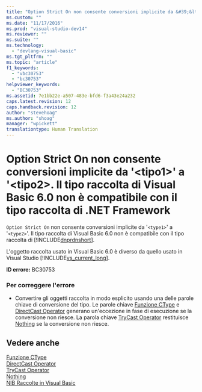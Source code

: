 ```yaml
---
title: "Option Strict On non consente conversioni implicite da &#39;&lt;tipo1&gt;&#39; a &#39;&lt;tipo2&gt;. Il tipo raccolta di Visual Basic 6.0 non &#232; compatibile con il tipo raccolta di .NET Framework | Microsoft Docs"
ms.custom: ""
ms.date: "11/17/2016"
ms.prod: "visual-studio-dev14"
ms.reviewer: ""
ms.suite: ""
ms.technology: 
  - "devlang-visual-basic"
ms.tgt_pltfrm: ""
ms.topic: "article"
f1_keywords: 
  - "vbc30753"
  - "bc30753"
helpviewer_keywords: 
  - "BC30753"
ms.assetid: 7e1bb22e-a507-483e-bfd6-f3a43e24a232
caps.latest.revision: 12
caps.handback.revision: 12
author: "stevehoag"
ms.author: "shoag"
manager: "wpickett"
translationtype: Human Translation
---
```

# Option Strict On non consente conversioni implicite da &#39;&lt;tipo1&gt;&#39; a &#39;&lt;tipo2&gt;. Il tipo raccolta di Visual Basic 6.0 non &#232; compatibile con il tipo raccolta di .NET Framework
`Option Strict On` non consente conversioni implicite da '`<type1>`' a '`<type2>`'. Il tipo raccolta di Visual Basic 6.0 non è compatibile con il tipo raccolta di [!INCLUDE[dnprdnshort](../../csharp/getting-started/includes/dnprdnshort_md.md)].  
  
 L'oggetto raccolta usato in Visual Basic 6.0 è diverso da quello usato in Visual Studio [!INCLUDE[vs_current_long](../../csharp/misc/includes/vs_current_long_md.md)].  
  
 **ID errore:** BC30753  
  
### Per correggere l'errore  
  
-   Convertire gli oggetti raccolta in modo esplicito usando una delle parole chiave di conversione del tipo. Le parole chiave [Funzione CType](../../visual-basic/language-reference/functions/ctype-function.md) e [DirectCast Operator](../../visual-basic/language-reference/operators/directcast-operator.md) generano un'eccezione in fase di esecuzione se la conversione non riesce. La parola chiave [TryCast Operator](../../visual-basic/language-reference/operators/trycast-operator.md) restituisce [Nothing](../../visual-basic/language-reference/nothing.md) se la conversione non riesce.  
  
## Vedere anche  
 [Funzione CType](../../visual-basic/language-reference/functions/ctype-function.md)   
 [DirectCast Operator](../../visual-basic/language-reference/operators/directcast-operator.md)   
 [TryCast Operator](../../visual-basic/language-reference/operators/trycast-operator.md)   
 [Nothing](../../visual-basic/language-reference/nothing.md)   
 [NIB Raccolte in Visual Basic](http://msdn.microsoft.com/it-it/8b2b7845-2251-4573-8dd3-c9f9c0a66a21)